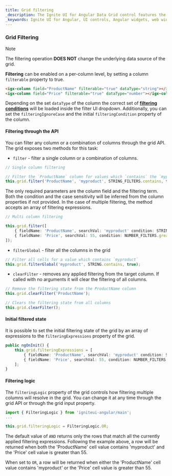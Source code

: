 ```yaml
---
title: Grid filtering
_description: The Ignite UI for Angular Data Grid control features the fastest, touch-responsive data-rich grid with popular features, including hierarchical and list views.
_keywords: Ignite UI for Angular, UI controls, Angular widgets, web widgets, UI widgets, Angular, Native Angular Components Suite, Native Angular Controls, Native Angular Components Library, Angular Data Grid component, Angular Data Grid control, Angular Grid component, Angular Grid control, Angular High Performance Grid, Filtering, filter
---
```


### Grid Filtering

> [!NOTE]
> The filtering operation **DOES NOT** change the underlying data source of the grid.


**Filtering** can be enabled on a per-column level, by setting a column `filterable` property to true.

```html
<igx-column field="ProductName" filterable="true" dataType="string"></igx-column>
<igx-column field="Price" filterable="true" dataType="number"></igx-column>
```

Depending on the set `dataType` of the column the correct set of [**filtering conditions**](#filtering-conditions) will be loaded inside the filter UI dropdown. Additionally, you can set the `filteringIgnoreCase` and the initial `filteringCondition` property of the column.

#### Filtering through the API

You can filter any column or a combination of columns through the grid API. The grid exposes two methods for this task:

*   `filter` - filter a single column or a combination of columns.

```typescript
// Single column filtering

// Filter the `ProductName` column for values which `contains` the `myproduct` substring, ignoring case
this.grid.filter('ProductName', 'myproduct', STRING_FILTERS.contains, true);
```

The only required parameters are the column field and the filtering term. Both the condition and the case sensitivity will be inferred from the column properties if not provided. In the case of multiple filtering, the method accepts an array of filtering expressions.

```typescript
// Multi column filtering

this.grid.filter([
    { fieldName: 'ProductName', searchVal: 'myproduct' condition: STRING_FILTERS.contains, ignoreCase: true},
    { fieldName: 'Price', searchVal: 55, condition: NUMBER_FILTERS.greaterThan }
]);
```

*   `filterGlobal` - filter all the columns in the grid

```typescript
// Filter all cells for a value which contains `myproduct`
this.grid.filterGlobal('myproduct', STRING.contains, true);
```

*   `clearFilter` - removes any applied filtering from the target column. If called with no arguments it will clear the filtering of all columns.

```typescript
// Remove the filtering state from the ProductName column
this.grid.clearFilter('ProductName');

// Clears the filtering state from all columns
this.grid.clearFilter();
```

#### Initial filtered state

It is possible to set the initial filtering state of the grid by an array of expressions to the `filteringExpressions` property of the grid.

```typescript
public ngOnInit() {
    this.grid.filteringExpressions = [
        { fieldName: 'ProductName', searchVal: 'myproduct' condition: STRING_FILTERS.contains, ignoreCase: true},
        { fieldName: 'Price', searchVal: 55, condition: NUMBER_FILTERS.greaterThan }
    ];
}
```

#### Filtering logic

The `filteringLogic` property of the grid controls how filtering multiple columns will resolve in the grid. You can change it at any time through the grid API or through the grid input property.

```typescript
import { FilteringLogic } from 'igniteui-angular/main';
...

this.grid.filteringLogic = FilteringLogic.OR;
```

The default value of `AND` returns only the rows that match all the currently applied filtering expressions. Following the example above, a row will be returned when both the 'ProductName' cell value contains 'myproduct' and the 'Price' cell value is greater than 55.

When set to `OR`, a row will be returned when either the 'ProductName' cell value contains 'myproduct' or the 'Price' cell value is greater than 55.

<div class="divider--half"></div>
